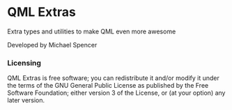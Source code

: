 QML Extras
==========

Extra types and utilities to make QML even more awesome

Developed by Michael Spencer

### Licensing ###

QML Extras is free software; you can redistribute it and/or modify it under the terms of the GNU General Public License as published by the Free Software Foundation; either version 3 of the License, or (at your option) any later version.
